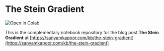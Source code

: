 # The Stein Gradient

[![Open In Colab](https://colab.research.google.com/assets/colab-badge.svg)](https://colab.research.google.com/github/activatedgeek/stein-gradient/blob/master/Stein.ipynb)

This is the complementary notebook repository for the blog post **The Stein Gradient** at [https://sanyamkapoor.com/kb/the-stein-gradient](https://sanyamkapoor.com/kb/the-stein-gradient)

